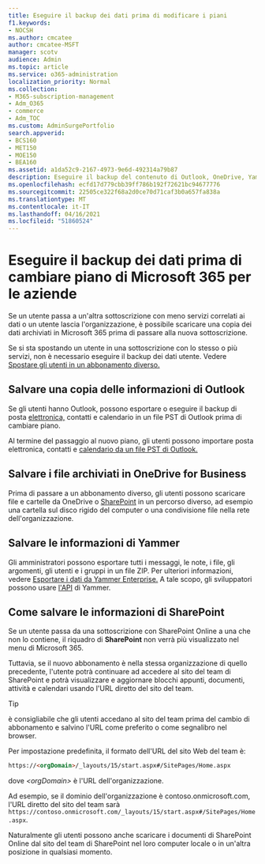 ```yaml
---
title: Eseguire il backup dei dati prima di modificare i piani
f1.keywords:
- NOCSH
ms.author: cmcatee
author: cmcatee-MSFT
manager: scotv
audience: Admin
ms.topic: article
ms.service: o365-administration
localization_priority: Normal
ms.collection:
- M365-subscription-management
- Adm_O365
- commerce
- Adm_TOC
ms.custom: AdminSurgePortfolio
search.appverid:
- BCS160
- MET150
- MOE150
- BEA160
ms.assetid: a1da52c9-2167-4973-9e6d-492314a79b87
description: Eseguire il backup del contenuto di Outlook, OneDrive, Yammer e SharePoint prima di modificare i piani di Microsoft 365.
ms.openlocfilehash: ecfd17d779cbb39ff786b192f72621bc94677776
ms.sourcegitcommit: 22505ce322f68a2d0ce70d71caf3b0a657fa838a
ms.translationtype: MT
ms.contentlocale: it-IT
ms.lasthandoff: 04/16/2021
ms.locfileid: "51860524"
---
```

# <a name="back-up-data-before-switching-microsoft-365-for-business-plans"></a>Eseguire il backup dei dati prima di cambiare piano di Microsoft 365 per le aziende

Se un utente passa a un'altra sottoscrizione con meno servizi correlati ai dati o un utente lascia l'organizzazione, è possibile scaricare una copia dei dati archiviati in Microsoft 365 prima di passare alla nuova sottoscrizione.

Se si sta spostando un utente in una sottoscrizione con lo stesso o più servizi, non è necessario eseguire il backup dei dati utente. Vedere [Spostare gli utenti in un abbonamento diverso.](./move-users-different-subscription.md)
  
## <a name="save-a-copy-of-outlook-information"></a>Salvare una copia delle informazioni di Outlook

Se gli utenti hanno Outlook, possono esportare o eseguire il backup di posta [elettronica,](https://support.microsoft.com/office/14252b52-3075-4e9b-be4e-ff9ef1068f91) contatti e calendario in un file PST di Outlook prima di cambiare piano.
  
Al termine del passaggio al nuovo piano, gli utenti possono importare posta elettronica, contatti e [calendario da un file PST di Outlook.](https://support.microsoft.com/office/431a8e9a-f99f-4d5f-ae48-ded54b3440ac)
  
## <a name="save-files-stored-in-onedrive-for-business"></a>Salvare i file archiviati in OneDrive for Business

Prima di passare a un abbonamento diverso, gli utenti possono scaricare file e cartelle da OneDrive o [SharePoint](https://support.microsoft.com/office/5c7397b7-19c7-4893-84fe-d02e8fa5df05) in un percorso diverso, ad esempio una cartella sul disco rigido del computer o una condivisione file nella rete dell'organizzazione.
  
## <a name="save-yammer-information"></a>Salvare le informazioni di Yammer

Gli amministratori possono esportare tutti i messaggi, le note, i file, gli argomenti, gli utenti e i gruppi in un file ZIP. Per ulteriori informazioni, vedere [Esportare i dati da Yammer Enterprise.](/yammer/manage-security-and-compliance/export-yammer-enterprise-data) A tale scopo, gli sviluppatori possono usare [l'API](https://go.microsoft.com/fwlink/p/?linkid=842495) di Yammer.
  
## <a name="how-to-save-sharepoint-information"></a>Come salvare le informazioni di SharePoint

Se un utente passa da una sottoscrizione con SharePoint Online a una che non lo contiene, il riquadro di **SharePoint** non verrà più visualizzato nel menu di Microsoft 365.
  
Tuttavia, se il nuovo abbonamento è nella stessa organizzazione di quello precedente, l'utente potrà continuare ad accedere al sito del team di SharePoint e potrà visualizzare e aggiornare blocchi appunti, documenti, attività e calendari usando l'URL diretto del sito del team.
  
> [!TIP]
> è consigliabile che gli utenti accedano al sito del team prima del cambio di abbonamento e salvino l'URL come preferito o come segnalibro nel browser.
  
Per impostazione predefinita, il formato dell'URL del sito Web del team è:
  
```html
https://<orgDomain>/_layouts/15/start.aspx#/SitePages/Home.aspx
```

dove  _\<orgDomain\>_ è l'URL dell'organizzazione.
  
Ad esempio, se il dominio dell'organizzazione è contoso.onmicrosoft.com, l'URL diretto del sito del team sarà `https://contoso.onmicrosoft.com/_layouts/15/start.aspx#/SitePages/Home.aspx`.
  
Naturalmente gli utenti possono anche scaricare i documenti di SharePoint Online dal sito del team di SharePoint nel loro computer locale o in un'altra posizione in qualsiasi momento.